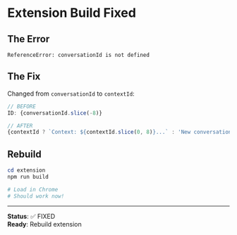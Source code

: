 # Extension Build Fixed

## The Error
```
ReferenceError: conversationId is not defined
```

## The Fix
Changed from `conversationId` to `contextId`:

```typescript
// BEFORE
ID: {conversationId.slice(-8)}

// AFTER  
{contextId ? `Context: ${contextId.slice(0, 8)}...` : 'New conversation'}
```

## Rebuild

```powershell
cd extension
npm run build

# Load in Chrome
# Should work now!
```

---

**Status**: ✅ FIXED  
**Ready**: Rebuild extension
